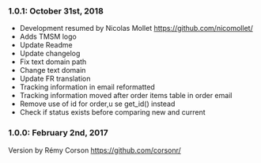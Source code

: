 ### 1.0.1: October 31st, 2018
* Development resumed by Nicolas Mollet https://github.com/nicomollet/
* Adds TMSM logo
* Update Readme
* Update changelog
* Fix text domain path
* Change text domain
* Update FR translation
* Tracking information in email reformatted
* Tracking information moved after order items table in order email
* Remove use of id for order,u se get_id() instead
* Check if status exists before comparing new and current

### 1.0.0: February 2nd, 2017
Version by Rémy Corson https://github.com/corsonr/